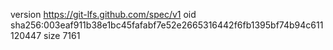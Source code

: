 version https://git-lfs.github.com/spec/v1
oid sha256:003eaf911b38e1bc45fafabf7e52e2665316442f6fb1395bf74b94c611120447
size 7161
